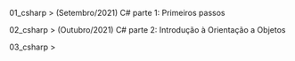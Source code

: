 01_csharp > (Setembro/2021) C# parte 1: Primeiros passos

02_csharp > (Outubro/2021) C# parte 2: Introdução à Orientação a Objetos

03_csharp > 